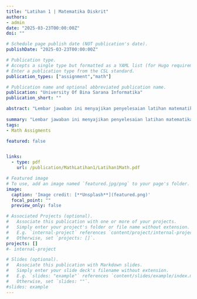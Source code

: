 ```yaml
---
title: "Latihan 1 | Matematika Diskrit"
authors:
- admin
date: "2025-03-23T00:00:00Z"
doi: ""

# Schedule page publish date (NOT publication's date).
publishDate: "2025-03-23T00:00:00Z"

# Publication type.
# Accepts a single type but formatted as a YAML list (for Hugo requirements).
# Enter a publication type from the CSL standard.
publication_types: ["assignment","math"]

# Publication name and optional abbreviated publication name.
publication: "University Of Bina Sarana Informatika"
publication_short: ""

abstract: "Lembar jawaban ini menyajikan penyelesaian latihan matematika terkait teori himpunan dan prinsip inklusi-eksklusi. Terdapat 20 soal yang mencakup operasi himpunan seperti komplemen (A'), gabungan (∪), irisan (∩), serta kombinasi operasi himpunan (misal: A∩B'∩C'). Soal 19 dan 20 mengaplikasikan prinsip inklusi-eksklusi untuk menentukan banyaknya siswa yang menyukai dua aktivitas atau mata pelajaran sekaligus, dengan mempertimbangkan data total siswa dan siswa yang tidak menyukai keduanya. Hasil akhir menunjukkan penggunaan rumus inklusi-eksklusi untuk menyelesaikan masalah nyata, termasuk perhitungan irisan himpunan dan total populasi."
  
summary: "Lembar jawaban ini menyajikan penyelesaian latihan matematika terkait teori himpunan dan prinsip inklusi-eksklusi. Terdapat 20 soal yang mencakup operasi himpunan seperti komplemen (A'), gabungan (∪), irisan (∩), serta kombinasi operasi himpunan (misal: A∩B'∩C'). Soal 19 dan 20 mengaplikasikan prinsip inklusi-eksklusi untuk menentukan banyaknya siswa yang menyukai dua aktivitas atau mata pelajaran sekaligus, dengan mempertimbangkan data total siswa dan siswa yang tidak menyukai keduanya. Hasil akhir menunjukkan penggunaan rumus inklusi-eksklusi untuk menyelesaikan masalah nyata, termasuk perhitungan irisan himpunan dan total populasi."
tags:
- Math Assigments

featured: false


links:
  - type: pdf
    url: /publication/MathLatihan1/Latihan1Math.pdf

# Featured image
# To use, add an image named `featured.jpg/png` to your page's folder. 
image:
  caption: 'Image credit: [**Unsplash**](featured.png)'
  focal_point: ""
  preview_only: false

# Associated Projects (optional).
#   Associate this publication with one or more of your projects.
#   Simply enter your project's folder or file name without extension.
#   E.g. `internal-project` references `content/project/internal-project/index.md`.
#   Otherwise, set `projects: []`.
projects: []
#- internal-project

# Slides (optional).
#   Associate this publication with Markdown slides.
#   Simply enter your slide deck's filename without extension.
#   E.g. `slides: "example"` references `content/slides/example/index.md`.
#   Otherwise, set `slides: ""`.
#slides: example
---
```


